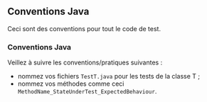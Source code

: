 ## Conventions Java

Ceci sont des conventions pour tout le code de test.

### Conventions Java

Veillez à suivre les conventions/pratiques suivantes :

- nommez vos fichiers `TestT.java` pour les tests de la classe T ;
- nommez vos méthodes comme ceci `MethodName_StateUnderTest_ExpectedBehaviour`.


